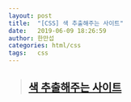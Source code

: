 ```yaml
---
layout: post
title:  "[CSS] 색 추출해주는 사이트"
date:   2019-06-09 18:26:59
author: 한만섭
categories: html/css
tags:	css
---
```




> ## [색 추출해주는 사이트](https://pictones.firebaseapp.com/) 
